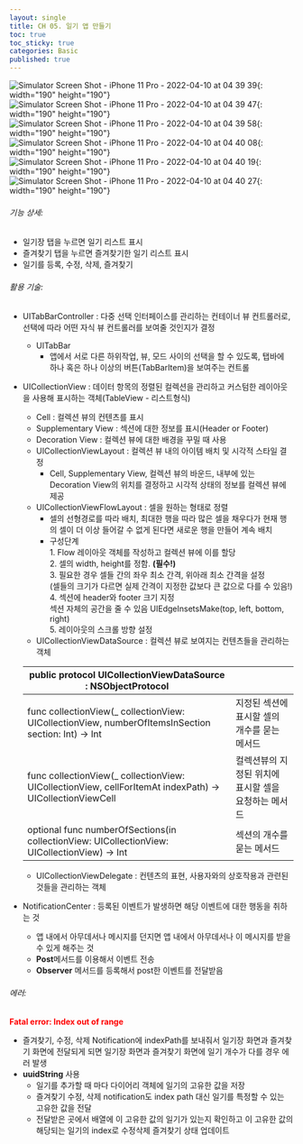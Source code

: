 ```yaml
---
layout: single
title: CH 05. 일기 앱 만들기
toc: true
toc_sticky: true
categories: Basic 
published: true
---
```


![Simulator Screen Shot - iPhone 11 Pro - 2022-04-10 at 04 39 39](https://user-images.githubusercontent.com/63464299/162589528-cbe4fe00-a23c-4ba9-85fc-ea7126d23daa.png){: width="190" height="190"}
![Simulator Screen Shot - iPhone 11 Pro - 2022-04-10 at 04 39 47](https://user-images.githubusercontent.com/63464299/162589531-388bfbeb-0284-430c-8681-c80025694c27.png){: width="190" height="190"}
![Simulator Screen Shot - iPhone 11 Pro - 2022-04-10 at 04 39 58](https://user-images.githubusercontent.com/63464299/162589532-0f2db85d-2185-4de2-8525-e31ded73262d.png){: width="190" height="190"}
![Simulator Screen Shot - iPhone 11 Pro - 2022-04-10 at 04 40 08](https://user-images.githubusercontent.com/63464299/162589534-bb0cf2ab-4cdb-4dc3-954a-b8fd93cb5979.png){: width="190" height="190"}
![Simulator Screen Shot - iPhone 11 Pro - 2022-04-10 at 04 40 19](https://user-images.githubusercontent.com/63464299/162589535-bd014ea1-9791-440b-a4e8-f123d95e1ad3.png){: width="190" height="190"}
![Simulator Screen Shot - iPhone 11 Pro - 2022-04-10 at 04 40 27](https://user-images.githubusercontent.com/63464299/162589536-58462c81-c24b-4309-9b8c-ecbe088ee6a3.png){: width="190" height="190"}


###### 기능 상세: 
- 일기장 탭을 누르면 일기 리스트 표시
- 즐겨찾기 탭을 누르면 즐겨찾기한 일기 리스트 표시
- 일기를 등록, 수정, 삭제, 즐겨찾기

###### 활용 기술:
- UITabBarController
  : 다중 선택 인터페이스를 관리하는 컨테이너 뷰 컨트롤러로, 선택에 따라 어떤 자식 뷰 컨트롤러를 보여줄 것인지가 결정
    - UITabBar
        - 앱에서 서로 다른 하위작업, 뷰, 모드 사이의 선택을 할 수 있도록, 탭바에 하나 혹은 하나 이상의 버튼(TabBarItem)을 보여주는 컨트롤
- UICollectionView
  : 데이터 항목의 정렬된 컬렉션을 관리하고 커스텀한 레이아웃을 사용해 표시하는 객체(TableView - 리스트형식)
  - Cell
    : 컬렉션 뷰의 컨텐츠를 표시
  - Supplementary View
    : 섹션에 대한 정보를 표시(Header or Footer) 
  - Decoration View
    : 컬렉션 뷰에 대한 배경을 꾸밀 때 사용
  - UICollectionViewLayout
    : 컬렉션 뷰 내의 아이템 배치 및 시각적 스타일 결정
    - Cell, Supplementary View, 컬렉션 뷰의 바운드, 내부에 있는 Decoration View의 위치를 결정하고 시각적 상태의 정보를 컬렉션 뷰에 제공
  - UICollectionViewFlowLayout
    : 셀을 원하는 형태로 정렬 
    - 셀의 선형경로를 따라 배치, 최대한 행을 따라 많은 셀을 채우다가 현재 행의 셀이 더 이상 들어갈 수 없게 된다면 새로운 행을 만들어 계속 배치
    - 구성단계<br/>
			1. Flow 레이아웃 객체를 작성하고 컬렉션 뷰에 이를 할당<br/>
			2. 셀의 width, height를 정함. **(필수!)**<br/>
			3. 필요한 경우 셀들 간의 좌우 최소 간격, 위아래 최소 간격을 설정<br/>
				 (셀들의 크기가 다르면 실제 간격이 지정한 값보다 큰 값으로 다를 수 있음!)<br/>
			4. 섹션에 header와 footer 크기 지정<br/>
				 섹션 자체의 공간을 줄 수 있음 UIEdgeInsetsMake(top, left, bottom, right)<br/>
			5. 레이아웃의 스크롤 방향 설정
   - UICollectionViewDataSource
	: 컬렉션 뷰로 보여지는 컨텐츠들을 관리하는 객체
	
    |public protocol UICollectionViewDataSource : NSObjectProtocol | |
    |---|---|
    |func collectionView(_ collectionView: UICollectionView, numberOfItemsInSection section: Int) -> Int|지정된 섹션에 표시할 셀의 개수를 묻는 메서드|
    |func collectionView(_ collectionView: UICollectionView, cellForItemAt indexPath) -> UICollectionViewCell|컬렉션뷰의 지정된 위치에 표시할 셀을 요청하는 메서드|
    |optional func numberOfSections(in collectionView: UICollectionView: UICollectionView) -> Int|섹션의 개수를 묻는 메서드|

    - UICollectionViewDelegate
	: 컨텐츠의 표현, 사용자와의 상호작용과 관련된 것들을 관리하는 객체
- NotificationCenter
	: 등록된 이벤트가 발생하면 해당 이벤트에 대한 행동을 취하는 것 
	- 앱 내에서 아무데서나 메시지를 던지면 앱 내에서 아무데서나 이 메시지를 받을 수 있게 해주는 것
	- **Post**메서드를 이용해서 이벤트 전송
	- **Observer** 메서드를 등록해서 post한 이벤트를 전달받음
###### 에러:
<span style="color: red">**Fatal error: Index out of range**</span><br/>
- 즐겨찾기, 수정, 삭제 Notification에 indexPath를 보내줘서 일기장 화면과 즐겨찾기 화면에 전달되게 되면 일기장 화면과 즐겨찾기 화면에 일기 개수가 다를 경우 에러 발생
- **uuidString** 사용
	- 일기를 추가할 때 마다 다이어리 객체에 일기의 고유한 값을 저장
	- 즐겨찾기 수정, 삭제 notification도 index path 대신 일기를 특정할 수 있는 고유한 값을 전달
	- 전달받은 곳에서 배열에 이 고유한 값의 일기가 있는지 확인하고 이 고유한 값의 해당되는 일기의 index로 수정삭제 즐겨찾기 상태 업데이트
